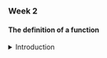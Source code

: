 ### Week 2

#### The definition of a function

<details>
  <summary>Introduction</summary>
  
A function is a relation between a set of inputs and a set of outputs so that each input maps to exactly one output.

The concept of a funciton is a central to computer programming.

Most of what a programmer writes consists of "functions" that do parts of the work of the program.

</details>